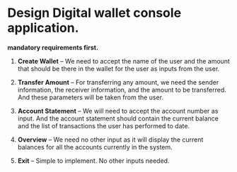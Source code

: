 # **Design Digital wallet console application.**
**mandatory requirements first.**
1.  **Create Wallet** – We need to accept the name of the user and the amount that should be there in the wallet for the user as inputs from the user.

2.  **Transfer Amount** – For transferring any amount, we need the sender information, the receiver information, and the amount to be transferred. And these parameters will be taken from the user.
3.  **Account Statement** – We will need to accept the account number as input. And the account statement should contain the current balance and the list of transactions the user has performed to date.
1.  **Overview** – We need no other input as it will display the current balances for all the accounts currently in the system.
2.  **Exit** – Simple to implement. No other inputs needed.

